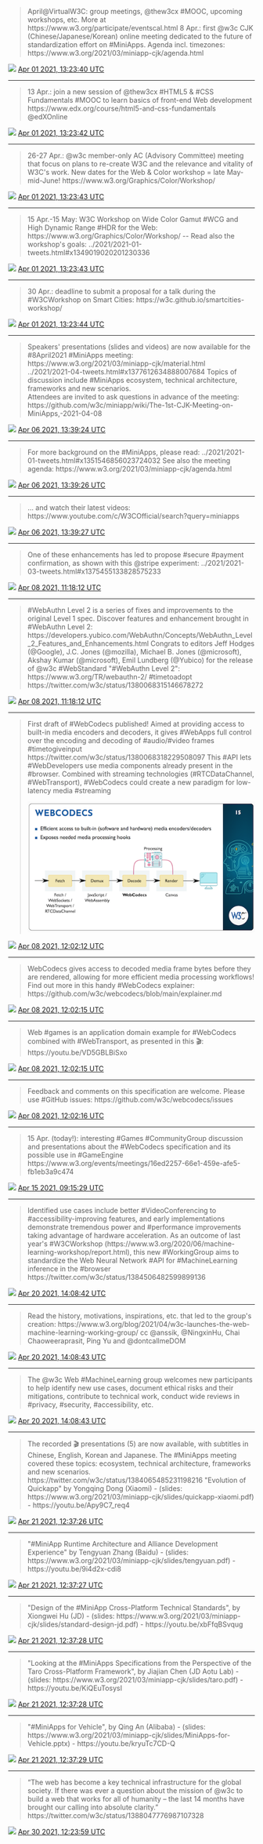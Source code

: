 > April@VirtualW3C: group meetings, @thew3cx \#MOOC, upcoming workshops, etc\. More at https://www\.w3\.org/participate/eventscal\.html
> 8 Apr\.: first @w3c CJK \(Chinese/Japanese/Korean\) online meeting dedicated to the future of standardization effort on \#MiniApps\. Agenda incl\. timezones: https://www\.w3\.org/2021/03/miniapp\-cjk/agenda\.html

<img src="../media/tweet.ico" width="12" /> [Apr 01 2021, 13:23:40 UTC](https://twitter.com/w3cdevs/status/1377612631943548929)

----

> 13 Apr\.: join a new session of @thew3cx \#HTML5 &amp; \#CSS Fundamentals \#MOOC to learn basics of front\-end Web development https://www\.edx\.org/course/html5\-and\-css\-fundamentals @edXOnline

<img src="../media/tweet.ico" width="12" /> [Apr 01 2021, 13:23:42 UTC](https://twitter.com/w3cdevs/status/1377612638658699268)

----

> 26\-27 Apr\.: @w3c member\-only AC \(Advisory Committee\) meeting  that focus on plans to re\-create W3C and the relevance and vitality of W3C's work\.
> New dates for the Web &amp; Color workshop \= late May\-mid\-June\! https://www\.w3\.org/Graphics/Color/Workshop/

<img src="../media/tweet.ico" width="12" /> [Apr 01 2021, 13:23:43 UTC](https://twitter.com/w3cdevs/status/1377612644635578371)

----

> 15 Apr\.\-15 May: W3C Workshop on Wide Color Gamut \#WCG and High Dynamic Range \#HDR  for the Web: https://www\.w3\.org/Graphics/Color/Workshop/ \-\- Read also the workshop's goals: \.\./2021/2021\-01\-tweets\.html\#x1349019020201230336

<img src="../media/tweet.ico" width="12" /> [Apr 01 2021, 13:23:43 UTC](https://twitter.com/w3cdevs/status/1377612641468878854)

----

> 30 Apr\.: deadline to submit a proposal for a talk during the \#W3CWorkshop on Smart Cities: https://w3c\.github\.io/smartcities\-workshop/

<img src="../media/tweet.ico" width="12" /> [Apr 01 2021, 13:23:44 UTC](https://twitter.com/w3cdevs/status/1377612647236001800)

----

> Speakers' presentations \(slides and videos\) are now available for the \#8April2021 \#MiniApps meeting: https://www\.w3\.org/2021/03/miniapp\-cjk/material\.html  
> \.\./2021/2021\-04\-tweets\.html\#x1377612634888007684
> Topics of discussion include \#MiniApps ecosystem, technical architecture, frameworks and new scenarios\.   
> Attendees are invited to ask questions in advance of the meeting: https://github\.com/w3c/miniapp/wiki/The\-1st\-CJK\-Meeting\-on\-MiniApps,\-2021\-04\-08

<img src="../media/tweet.ico" width="12" /> [Apr 06 2021, 13:39:24 UTC](https://twitter.com/w3cdevs/status/1379428529872330755)

----

> For more background on the \#MiniApps, please read: \.\./2021/2021\-01\-tweets\.html\#x1351546856023724032
> See also the meeting agenda: https://www\.w3\.org/2021/03/miniapp\-cjk/agenda\.html

<img src="../media/tweet.ico" width="12" /> [Apr 06 2021, 13:39:26 UTC](https://twitter.com/w3cdevs/status/1379428537153691651)

----

> \.\.\. and watch their latest videos: https://www\.youtube\.com/c/W3COfficial/search?query\=miniapps

<img src="../media/tweet.ico" width="12" /> [Apr 06 2021, 13:39:27 UTC](https://twitter.com/w3cdevs/status/1379428541016633347)

----

> One of these enhancements has led to propose \#secure \#payment confirmation, as shown with this @stripe experiment: \.\./2021/2021\-03\-tweets\.html\#x1375455133828575233

<img src="../media/tweet.ico" width="12" /> [Apr 08 2021, 11:18:12 UTC](https://twitter.com/w3cdevs/status/1380117772215185408)

----

> \#WebAuthn Level 2 is a series of fixes and improvements to the original Level 1 spec\. Discover features and enhancement brought in \#WebAuthn Level 2: https://developers\.yubico\.com/WebAuthn/Concepts/WebAuthn\_Level\_2\_Features\_and\_Enhancements\.html
> Congrats to editors Jeff Hodges \(@Google\), J\.C\. Jones \(@mozilla\), Michael B\. Jones \(@microsoft\), Akshay Kumar \(@microsoft\), Emil Lundberg \(@Yubico\) for the release of @w3c \#WebStandard "\#WebAuthn Level 2": https://www\.w3\.org/TR/webauthn\-2/ \#timetoadopt https://twitter\.com/w3c/status/1380068315146678272

<img src="../media/tweet.ico" width="12" /> [Apr 08 2021, 11:18:12 UTC](https://twitter.com/w3cdevs/status/1380117770554253313)

----

> First draft of \#WebCodecs published\! Aimed at providing access to built\-in media encoders and decoders, it gives \#WebApps full control over the encoding and decoding of \#audio/\#video frames \#timetogiveinput https://twitter\.com/w3c/status/1380068318229508097
> This \#API lets \#WebDevelopers use media components already present in the \#browser\. Combined with streaming technologies \(\#RTCDataChannel, \#WebTransport\), \#WebCodecs could create a new paradigm for low\-latency media \#streaming 
> 
> ![](../media/1380128851758567425-EycygQeW8Ag0zjN.png)

<img src="../media/tweet.ico" width="12" /> [Apr 08 2021, 12:02:12 UTC](https://twitter.com/w3cdevs/status/1380128843088998400)

----

> WebCodecs gives access to decoded media frame bytes before they are rendered, allowing for more efficient media processing workflows\! Find out more in this handy \#WebCodecs explainer: https://github\.com/w3c/webcodecs/blob/main/explainer\.md

<img src="../media/tweet.ico" width="12" /> [Apr 08 2021, 12:02:15 UTC](https://twitter.com/w3cdevs/status/1380128856473006081)

----

> Web \#games is an application domain example for \#WebCodecs combined with \#WebTransport, as presented in this 🎬: https://youtu\.be/VD5GBLBiSxo

<img src="../media/tweet.ico" width="12" /> [Apr 08 2021, 12:02:15 UTC](https://twitter.com/w3cdevs/status/1380128854266744838)

----

> Feedback and comments on this specification are welcome\. Please use \#GitHub issues: https://github\.com/w3c/webcodecs/issues

<img src="../media/tweet.ico" width="12" /> [Apr 08 2021, 12:02:16 UTC](https://twitter.com/w3cdevs/status/1380128858482094087)

----

> 15 Apr\. \(today\!\): interesting \#Games \#CommunityGroup discussion and presentations about the \#WebCodecs specification and its possible use in \#GameEngine https://www\.w3\.org/events/meetings/16ed2257\-66e1\-459e\-afe5\-fb1eb3a9c474

<img src="../media/tweet.ico" width="12" /> [Apr 15 2021, 09:15:29 UTC](https://twitter.com/w3cdevs/status/1382623604651790336)

----

> Identified use cases include better \#VideoConferencing to \#accessibility\-improving features, and early implementations demonstrate tremendous power and \#performance improvements taking advantage of hardware acceleration\.
> As an outcome of last year's \#W3CWorkshop \(https://www\.w3\.org/2020/06/machine\-learning\-workshop/report\.html\), this new \#WorkingGroup aims to standardize the Web Neural Network \#API for \#MachineLearning inference in the \#browser https://twitter\.com/w3c/status/1384506482599899136

<img src="../media/tweet.ico" width="12" /> [Apr 20 2021, 14:08:42 UTC](https://twitter.com/w3cdevs/status/1384509334164414466)

----

> Read the history, motivations, inspirations, etc\. that led to the group's creation:  https://www\.w3\.org/blog/2021/04/w3c\-launches\-the\-web\-machine\-learning\-working\-group/ cc @anssik, @NingxinHu, Chai Chaoweeraprasit, Ping Yu and @dontcallmeDOM

<img src="../media/tweet.ico" width="12" /> [Apr 20 2021, 14:08:43 UTC](https://twitter.com/w3cdevs/status/1384509337758932998)

----

> The @w3c Web \#MachineLearning group welcomes new participants to help identify new use cases, document ethical risks and their mitigations, contribute to technical work, conduct wide reviews in \#privacy, \#security, \#accessibility, etc\.

<img src="../media/tweet.ico" width="12" /> [Apr 20 2021, 14:08:43 UTC](https://twitter.com/w3cdevs/status/1384509335955394570)

----

> The recorded 🎬 presentations \(5\) are now available, with subtitles in Chinese, English, Korean and Japanese\. The \#MiniApps meeting covered these topics: ecosystem, technical architecture, frameworks and new scenarios\. https://twitter\.com/w3c/status/1384065485231198216
> "Evolution of Quickapp" by Yongqing Dong \(Xiaomi\) \- \(slides: https://www\.w3\.org/2021/03/miniapp\-cjk/slides/quickapp\-xiaomi\.pdf\) \- https://youtu\.be/Apy9C7\_req4

<img src="../media/tweet.ico" width="12" /> [Apr 21 2021, 12:37:26 UTC](https://twitter.com/w3cdevs/status/1384848754193453063)

----

> "\#MiniApp Runtime Architecture and Alliance Development Experience" by Tengyuan Zhang \(Baidu\) \- \(slides: https://www\.w3\.org/2021/03/miniapp\-cjk/slides/tengyuan\.pdf\) \- https://youtu\.be/9i4d2x\-cdi8

<img src="../media/tweet.ico" width="12" /> [Apr 21 2021, 12:37:27 UTC](https://twitter.com/w3cdevs/status/1384848758387662848)

----

> "Design of the \#MiniApp Cross\-Platform Technical Standards", by Xiongwei Hu \(JD\) \- \(slides: https://www\.w3\.org/2021/03/miniapp\-cjk/slides/standard\-design\-jd\.pdf\) \- https://youtu\.be/xbFfqBSvqug

<img src="../media/tweet.ico" width="12" /> [Apr 21 2021, 12:37:28 UTC](https://twitter.com/w3cdevs/status/1384848762179399681)

----

> "Looking at the \#MiniApps Specifications from the Perspective of the Taro Cross\-Platform Framework", by Jiajian Chen \(JD Aotu Lab\) \- \(slides: https://www\.w3\.org/2021/03/miniapp\-cjk/slides/taro\.pdf\) \- https://youtu\.be/KiQEuTosysI

<img src="../media/tweet.ico" width="12" /> [Apr 21 2021, 12:37:28 UTC](https://twitter.com/w3cdevs/status/1384848760279273473)

----

> "\#MiniApps for Vehicle", by Qing An \(Alibaba\) \- \(slides: https://www\.w3\.org/2021/03/miniapp\-cjk/slides/MiniApps\-for\-Vehicle\.pptx\) \- https://youtu\.be/kryuTc7CD\-Q

<img src="../media/tweet.ico" width="12" /> [Apr 21 2021, 12:37:29 UTC](https://twitter.com/w3cdevs/status/1384848764121276418)

----

> “The web has become a key technical infrastructure for the global society\.  If there was ever a question about the mission of @w3c to build a web that works for all of humanity – the last 14 months have brought our calling into absolute clarity\.” https://twitter\.com/w3c/status/1388047776987107328

<img src="../media/tweet.ico" width="12" /> [Apr 30 2021, 12:23:59 UTC](https://twitter.com/w3cdevs/status/1388106860121710592)